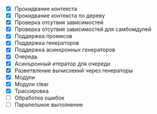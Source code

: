 - [x] Прокидвание контекста
- [x] Прокидвание контекста по дереву
- [x] Проверка отсутвия зависимостей
- [x] Проверка отсутвия зависимостей для самбомдулей
- [x] Поддержка промисов
- [x] Поддержка генераторов
- [x] Поддержка асинхронных генераторов
- [x] Очередь
- [x] Асинъронный итератор для очереди
- [x] Разветвление вычислений через генераторы
- [x] Модули
- [x] Модули clear
- [x] Трассировка
- [ ] Обработка ошибок
- [ ] Паралельное выполнение